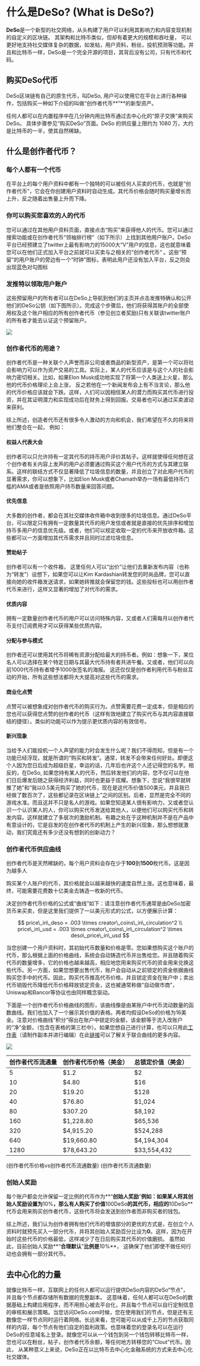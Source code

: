 # 什么是DeSo? \(What is DeSo?\)

**DeSo**是一个新型的社交网络，从头构建了用户可以利用其影响力和内容变现机制的自定义的区块链。 其架构和比特币类似，但却有着更大的规模和吞吐量， 可以更好地支持社交媒体复杂的数据，如发帖，用户资料，粉丝，投机预测等功能。并且和比特币一样，DeSo是一个完全开源的项目，其背后没有公司，只有代币和代码。

## 购买**DeSo**代币

DeSo区块链有自己的原生代币，叫DeSo, 用户可以使用它在平台上进行各种操作，包括购买一种如下介绍的叫做“创作者代币**”**的新型资产。

任何人都可以在内置程序中在几分钟内用比特币通过去中心化的“原子交换”来购买DeSo。 具体步骤参见“购买DeSo”页面。DeSo 的供应量上限约为 1080 万，大约是比特币的一半，使其自然稀缺。

## 什么是创作者代币？

### 每个人都有一个代币

在平台上的每个用户资料中都有一个独特的可以被任何人买卖的代币，也就是“创作者代币”，它会在你创建用户资料时自动生成。其代币价格会随时购买量增长而上升，反之随着出售量上升而下降。

### 你可以购买您喜欢的人的代币

您可以通过在其他用户资料页面，直接点击“购买”来获得他人的代币。您可以通过搜索功能或在创作者代币“领袖排行榜”（如下所示）上找到其他用户账户。DeSo平台已经预建立了twitter上最有影响力的15000大“V”用户的信息，这也就意味着您可以在他们正式加入平台之前就可以买卖与之相关的“创作者代币“ 。这些“预留”的用户账户的旁边有一个“时钟”图标，表明此用户还没有加入平台，反之则会出现蓝色对勾图标

### 发推特以领取用户账户

这些预留用户的所有者可以在DeSo上导航到他们的主页并点击发推特确认和公开他们的DeSo公钥（如下图所示）。完成这个步骤后，他们将获得其账户的全部使用权及这个账户相应的所有创作者代币（参见创立者奖励\)只有关联该twitter账户的所有者才能去认证这个预留账户。

![](../.gitbook/assets/image%20%288%29%20%282%29.png)

### 创作者代币的用途？

创作者代币是一种关联个人声誉而非公司或者商品的新型资产，是第一个可以将社会影响力可以作为资产交易的工具。实际上，某人的代币应该是与这个人的社会影响力密切相关。比如，如果Elon Musk成功地实现了将第一个人类送上火星，那么他的代币价格理论上会上涨， 反之若他在一个新闻发布会上有不当言论，那么他的代币价格应该就会下跌。这样，人们可以因相信某人的潜力而购买其代币进行投资，并在其证明潜力和实现成功后在财务上得到回报。交易者也可以通过买卖波动来获利。

综上所述，创造者代币还有很多令人激动的方向和机会，我们希望在不久的将来将他们整合在一起， 例如：

#### 权益人代表大会

创作者可以只允许持有一定其代币的持币用户评价其帖子。这样就使得任何想在这个创作者有关内容上发声的用户必须要通过购买这个用户代币的方式与其建立联系。这样的联结方式不仅显著降低了垃圾信息的数量，并且创立了对此用户代币的显著需求，你可以想象下，比如Elon Musk或者Chamath举办一场有最低持币门槛的AMA或者是依照用户持币数量来回答问题。

#### 优先信息

大多数的创作者，都会在其社交媒体收件箱中收到很多的垃圾信息。通过DeSo平台，可以限定只有拥有一定数量其代币的用户发信或者就是直接的优先排序和增加持币多用户的信息优先级。或者，他们可以规定收取一定的代币来开放收件箱。这些都可以一方面增加其代币需求并且同时过滤垃圾信息。

#### 赞助帖子

创作者可以有一个收件箱， 这里任何人可以“出价”让他们去重新发布内容（也称为“转发”）设想下，如果您可以让Kim Kardashian转发您的时尚品牌，您可以直接向她的收件箱发送请求，如果她转推就会保留您的钱。这些投标也可以用创作者代币来进行，这样又显著的增加了对代币的需求。

#### 优质内容

拥有一定数量创作者代币的用户可以访问特殊内容，又或者人们需每月以创作者代币支付订阅费用才可以获得某些优质内容。

#### 分配与参与模式

创作者还可以使用其代币将稀有资源分配给最大的持币者。例如：想象一下，某位名人可以选择在某个特定日期与其最大代币持有者共进午餐。又或者，他们可以向前1000代币持有者增予1000张签名的海报。 这还仅仅是创作者利用代币与粉丝互动的开始，所有这些想法都将大大提高对这些代币的需求。

#### 商业化点赞

点赞可以被想象成对创作者代币的购买行为。点赞需要花费一定成本，但是相应的您也可以获得您点赞的创作者的代币（这样有效地建立了购买代币与其内容直接联结的捷径）。类似的功能可以作为提示更优质内容的有效信号。

#### 新兴现象

当给予人们能投机一个人声望的能力时会发生什么呢？我们不得而知，但是有一个功能已经浮现，就是所谓的“购买和转发”。通常，转发不会带来任何好处。即便这个人因为您日后成为超级巨星，幸运的话，几年后也许这个人还记得您的名字。相反的，在DeSo, 如果您持有某人的代币，然后转发他们的内容，您不仅可以在他们日后爆发后随之获得经济利益，同时也更益于炫耀。想象下，您说“我很早就转推了她”和“我以0.5美元购买了她的代币，现在是这代币价值500美元，并且我已经做了数百次了，这些都记录在区块链上”之间的区别。后者，显然是完全不同的游戏水准。而且这并不只是名人的游戏。如果您知道某人很有影响力，又或者您认识一个认识某人的人，你可以购买代币发送给其他人，以便他们可以购买代币和转发内容。这样就建立了多层次的激励机制。有趣之处在于这种机制并不是在产品中有意设计的，它是自发的在创作者代币的机制上产生的新兴现象，那么想想就激动，我们究竟还有多少还没有想到的创新动力？

### 创作者代币供应曲线

创作者代币是天然稀缺的，每个用户资料会存在少于**100**到**1500**枚代币。这是因为越多人

购买某个人账户的代币，其价格就会以越来越快的速度自然上涨。这也意味着，最终，可能需要花费数十亿美金去铸造一枚新的代币。

决定创作者代币价格的公式或“曲线”如下：请注意创作者代币通常是由DeSo加密货币来买卖，但是这里我们提供了一以美元形式的公式，以方便展示计算：

$$
price\_in\_deso = .003 \times creator\_coins\_in\_circulation^2
\\
price\_in\_usd = .003 \times creator\_coins\_in\_circulation^2 \times deso\_price\_in\_usd
$$

当您创建一个用户资料时，其初始代币数量和价格是零。您如果想购买这个账户的代币，那么根据上面的价格曲线，系统会自动铸造代币并出售给您。并且随着购买代币的数量增多，它的价格也越来越高，相应地您用来购买代币的资金用来兑换这些代币。另一方面，如果您想要出售代币，账户会自动从之前锁定的资金依据曲线购买您手中的代币。因此，购买代币推高代币价格，并且锁定资金在账户中；卖出代币销毁代币降低代币价格释放锁定资金，这也被通常称做“自动做市商”，Uniswap和Bancor等协议也由同样概念驱动。

下面是一个创作者代币价格曲线的图形，该曲线像是由某账户中代币流动数量的函数曲线。我们也加入了一个展示其价值的表格。两者均假设DeSo的价格为16美金。注意对价格曲线“积分”得出在账户中锁定的金额，该金额等于流入改账户的“净”金额，（包含在表格的第三栏中）。如果您想自己进行计算，也可以只用此[工作表](https://docs.google.com/spreadsheets/d/1zBEQBBoS12ZhFpPbB13-GTZ8keDVlstRG3l2If78pWM/edit?usp=sharing)（请制作副本并进行编辑）在此[链接](https://yos.io/2018/11/10/bonding-curves/)可以了解关于联合曲线的更多内容。

![](../.gitbook/assets/image%20%287%29%20%283%29.png)

| 创作者代币流通量 | 创作者代币价格（美金） | 总锁定价值（美金） |
| :--- | :--- | :--- |
| 5 | $1.2 | $2 |
| 10 | $4.80 | $16 |
| 20 | $19.20 | $128 |
| 40 | $76.80 | $1,024 |
| 80 | $307.20 | $8,192 |
| 160 | $1,228.80 | $65,536 |
| 320 | $4,915.20 | $524,288 |
| 640 | $19,660.80 | $4,194,304 |
| 1280 | $78,643.20 | $33,554,432 |

\(创作者代币价格vs创作者代币流通数量\) \(创作者代币流通数量\)

### 创始人奖励

每个账户都会允许保留一定比例的代币作为**“**创始人奖励**”**例如：如果某人将其创始人奖励设置为**10%**，那么有人购买了价值**100DeSo**的其代币，相应的**10DeSo**代币会用来购买创作者代币，这些代币将会发送到创作者而非购买者的钱包。

综上所述，我们认为创作者拥有他们代币的增值部分的更优的方式是，在创立个人资料时就预先买入一部分代币，并将其创始人奖励百分比设为**0**。这样，因为在开始时这些代币的价格最低，这样减少了在日后购买其代币的价值磨损。 虽然如此，目前创始人奖励**“**合理默认**”**比例是**10%**， 这确保了他们即使不做任何行动也会拥有一部分其代币。

## 去中心化的力量

就像比特币一样，互联网上的任何人都可以运行提供DeSo内容的DeSo“节点”， 并且每个节点都存储所有数据的完整副本。 这意味着，任何人都可以在DeSo的数据基础上构建应用程序，而不用担心被去平台化，并且每个节点可以自行定制信息的审核和展示策略。当您访问DeSo.com时候，您在使用我们的节点，但是还有无数像您一样节点同时运行着网络。长远来看，您可能可以从成千上万的节点获取同样的内容，每个节点有他们自定的盈利政策。也意味着您的登录名可以在运行DeSo的任意域名上登录。就像您可以从一个钱包到另一个钱包转移比特币一样， 您也可以在粉丝，帖子，创作者代币余额，等任何地方转移您的“Clout”代币。因此， 从某种意义上来说，DeSo正在以比特币去中心化金融系统的方式来去中心化社交媒体。

